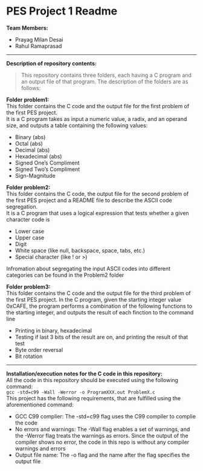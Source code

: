 # PES Project 1 Readme

**Team Members:** 
- Prayag Milan Desai
- Rahul Ramaprasad 


---

**Description of repository contents:**  
>This repository contains three folders, each having a C program and an output file of that program. The description of the folders are as follows:  

**Folder problem1:**  
This folder contains the C code and the output file for the first problem of the first PES project.  
It is a C program takes as input a numeric value, a radix, and an operand size, and outputs a table containing the following values:
- Binary (abs)
- Octal (abs)
- Decimal (abs)
- Hexadecimal (abs)
- Signed One’s Compliment
- Signed Two’s Compliment
- Sign-Magnitude

**Folder problem2:**  
This folder contains the C code, the output file for the second problem of the first PES project and a README file to describe the ASCII code segregation.  
It is a C program that uses a logical expression that tests whether a given character code is
- Lower case
- Upper case
- Digit
- White space (like null, backspace, space, tabs, etc.)
- Special character (like ! or >)

Infromation about segregating the input ASCII codes into different categories can be found in the Problem2 folder

**Folder problem3:**  
This folder contains the C code and the output file for the third problem of the first PES project.
In the C program, given the starting integer value 0xCAFE, the program performs a combination of the following functions to the starting integer, and outputs the result of each finction to the command line
- Printing in binary, hexadecimal
- Testing if last 3 bits of the result are on, and printing the result of that test
- Byte order reversal
- Bit rotation

---

**Installation/execution notes for the C code in this repository:**  
All the code in this repository should be executed using the following command:  
`gcc -std=c99 -Wall -Werror -o ProgramXXX.out ProblemX.c`  
This project has the following requirements, that are fulfilled using the aforementioned command:
- GCC C99 complier: The -std=c99 flag uses the C99 compiler to complie the code
- No errors and warnings: The -Wall flag enables a set of warnings, and the -Werror flag treats the warnings as errors. Since the output of the compiler shows no error, the code in this repo is without any compiler warnings and errors
- Output file name: The -o flag and the name after the flag specifies the output file
